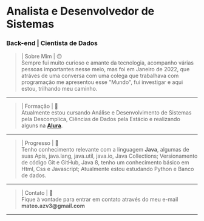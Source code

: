 <h1 class="code-line" data-line-start=0 data-line-end=1><a id="Python__WebDev_0"></a> Analista e Desenvolvedor de Sistemas </h1>
<h3 class="code-line" data-line-start=0 data-line-end=1><a id="Python__WebDev_0"></a> Back-end | Cientista de Dados </h3>
<blockquote>
<p class="has-line-data" data-line-start="9" data-line-end="11">| Sobre Mim | 🙃<br>
Sempre fui muito curioso e amante da tecnologia, acompanho várias pessoas importantes nesse meio, mas foi em Janeiro de 2022, que atráves de uma conversa com uma colega que trabalhava com programação me apresentou esse "Mundo", fui investigar e aqui estou, trilhando meu caminho.</p>
</blockquote>
<hr>
<blockquote>
<p class="has-line-data" data-line-start="14" data-line-end="16">| Formação | 📖<br>
Atualmente estou cursando Análise e Desenvolvimento de Sistemas pela Descomplica, Ciências de Dados pela Estácio e realizando alguns na <a href="https://cursos.alura.com.br/user/mateo-azv3/fullCertificate/b1e0f9532a924a040dd6086bbd979890" target="_blank"><strong>Alura</strong></a>.</p>
</blockquote>
<hr>
<blockquote>
<p class="has-line-data" data-line-start="19" data-line-end="21">| Progresso | 🚀<br>
Tenho conhecimento relevante com a linguagem <strong>Java</strong>, algumas de suas Apis, java.lang, java.util, java.io, Java Collections; Versionamento de código Git e GitHub, Java 8, tenho um conhecimento básico em Html, Css e Javascript; Atualmente estou estudando Python e Banco de dados.
</blockquote>
<hr>
<blockquote>
<p class="has-line-data" data-line-start="24" data-line-end="26">| Contato | 🫡<br>
Fique à vontade para entrar em contato através do meu e-mail <strong>mateo.azv3@gmail.com</strong>
</blockquote>
<hr>
